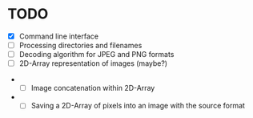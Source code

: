 # TODO

- [x] Command line interface
- [ ] Processing directories and filenames
- [ ] Decoding algorithm for JPEG and PNG formats
- [ ] 2D-Array representation of images (maybe?)
- - [ ] Image concatenation within 2D-Array
- - [ ] Saving a 2D-Array of pixels into an image with the source format